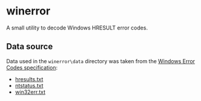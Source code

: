 # winerror
A small utility to decode Windows HRESULT error codes.

## Data source
Data used in the `winerror\data` directory was taken from the [Windows Error Codes specification](https://docs.microsoft.com/en-us/openspecs/windows_protocols/ms-erref/1bc92ddf-b79e-413c-bbaa-99a5281a6c90):
  * [hresults.txt](https://docs.microsoft.com/en-us/openspecs/windows_protocols/ms-erref/705fb797-2175-4a90-b5a3-3918024b10b8)
  * [ntstatus.txt](https://docs.microsoft.com/en-us/openspecs/windows_protocols/ms-erref/596a1078-e883-4972-9bbc-49e60bebca55)
  * [win32err.txt](https://docs.microsoft.com/en-us/openspecs/windows_protocols/ms-erref/18d8fbe8-a967-4f1c-ae50-99ca8e491d2d)
